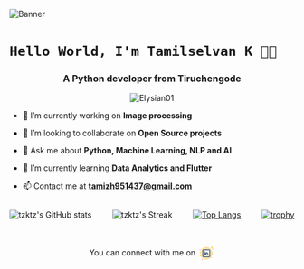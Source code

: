 

![Banner](https://res.cloudinary.com/superfolio/image/upload/v1620689979/68747470733a2f2f692e70696e696d672e636f6d2f6f726967696e616c732f63362f33332f63322f63363333633230656465383266306530636564376435373064626533613166332e676966_yjuh2s.gif)
   # `Hello World, I'm Tamilselvan K 👋🏽`
<h3 align="center">A Python developer from Tiruchengode</h3>
<p align="center"> <img src="https://komarev.com/ghpvc/?username=Elysian01" alt="Elysian01" /> </p>

- 🔭 I’m currently working on **Image processing**

- 👯 I’m looking to collaborate on **Open Source projects**

- 💬 Ask me about **Python, Machine Learning, NLP and AI**

- 🌱 I’m currently learning **Data Analytics and Flutter**

- 📫 Contact me at **tamizh951437@gmail.com**

<!--- ⚡ Fun fact ****-->
<div align="center" style="display:flex;justify-content:space-between;align:center;"> 

![tzktz's GitHub stats](https://github-readme-stats.vercel.app/api?username=tzktz&show_icons=true&theme=tokyonight&rank_icon=github)

![tzktz's Streak](https://github-readme-streak-stats.herokuapp.com/?user=tzktz&theme=vue-dark&hide_border=true)

[![Top Langs](https://github-readme-stats.vercel.app/api/top-langs/?username=anuraghazra&layout=pie&theme=tokyonight)](https://github.com/tzktz/github-readme-stats)



[![trophy](https://github-profile-trophy.vercel.app/?username=ryo-ma&theme=onedark)](https://github.com/ryo-ma/github-profile-trophy)

</div>

<br>


<p align="center"> 
  You can connect with me on  <a href="https://www.linkedin.com/in/tamilselvan-k-025a6422a/" target="blank"><img align="center" src="https://github.com/tzktz/tzktz/blob/main/icons8-linkedin-50.png" alt="linkedIn" height="30" width="30" /></a>
  <!-- <a href="https://www.behance.net/abhishekgupta23" target="blank"><img align="center" src="https://cdn.jsdelivr.net/npm/simple-icons@3.0.1/icons/behance.svg" alt="Elysian01" height="20" width="20" /></a>
   <a href="https://dribbble.com/Elysian01" target="blank"><img align="center" src="https://cdn.jsdelivr.net/npm/simple-icons@3.0.1/icons/dribbble.svg" alt="Elysian01" height="20" width="20" /></a> -->  
</p>
